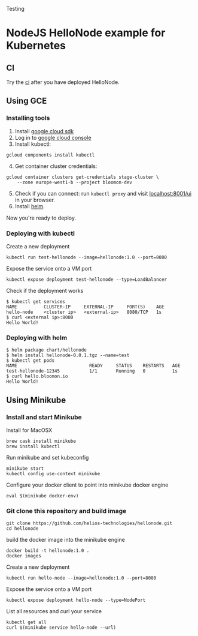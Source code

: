 Testing

# NodeJS HelloNode example for Kubernetes

## CI

Try the [ci](/ci) after you have deployed HelloNode.

## Using GCE

### Installing tools

1. Install [google cloud sdk](https://cloud.google.com/sdk/downloads)
2. Log in to [google cloud console](https://console.cloud.google.com/home/dashboard?project=bloomon-dev)
3. Install kubectl:
```console
gcloud components install kubectl
```
4. Get container cluster credentials:
```console
gcloud container clusters get-credentials stage-cluster \
    --zone europe-west1-b --project bloomon-dev
```
5. Check if you can connect: run `kubectl proxy` and visit [localhost:8001/ui](http://localhost:8001/ui) in your browser.
6. Install [helm](https://github.com/kubernetes/helm/blob/master/docs/install.md).

Now you're ready to deploy.

### Deploying with kubectl

Create a new deployment

```console
kubectl run test-hellonode --image=hellonode:1.0 --port=8080
```

Expose the service onto a VM port

```console
kubectl expose deployment test-hellonode --type=LoadBalancer
```

Check if the deployment works

```console
$ kubectl get services
NAME          CLUSTER-IP     EXTERNAL-IP     PORT(S)    AGE
hello-node    <cluster ip>   <external-ip>   8080/TCP   1s
$ curl <external ip>:8080
Hello World!
```

### Deploying with helm

```console
$ helm package chart/hellonode
$ helm install hellonode-0.0.1.tgz --name=test
$ kubectl get pods
NAME                           READY     STATUS    RESTARTS   AGE
test-hellonode-12345           1/1       Running   0          1s
$ curl hello.bloomon.io
Hello World!
```

## Using Minikube

### Install and start Minikube

Install for MacOSX
```console
brew cask install minikube
brew install kubectl
```

Run minikube and set kubeconfig
```console
minikube start
kubectl config use-context minikube
```

Configure your docker client to point into minikube docker engine
```console
eval $(minikube docker-env)
```

### Git clone this repository and build image

```console
git clone https://github.com/helios-technologies/hellonode.git
cd hellonode
```

build the docker image into the minikube engine
```console
docker build -t hellonode:1.0 .
docker images
```

Create a new deployment
```console
kubectl run hello-node --image=hellonode:1.0 --port=8080
```

Expose the service onto a VM port
```console
kubectl expose deployment hello-node --type=NodePort
```

List all resources and curl your service
```console
kubectl get all
curl $(minikube service hello-node --url)
```

